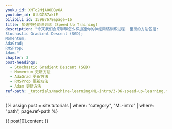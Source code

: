 ```yaml
---
youku_id: XMTc2MjA0ODQyOA
youtube_id: UlUGGB7akfE
bilibili_id: 15997678&page=16
title: 加速神经网络训练 (Speed Up Training)
description: "今天我们会来聊聊怎么样加速你的神经网络训练过程. 里面的方法包括: 
Stochastic Gradient Descent (SGD);
Momentum;
AdaGrad;
RMSProp;
Adam."
chapter: 3
post-headings:
  - Stochastic Gradient Descent (SGD)
  - Momentum 更新方法
  - AdaGrad 更新方法
  - RMSProp 更新方法
  - Adam 更新方法
ref-path: _tutorials/machine-learning/ML-intro/3-06-speed-up-learning.md
---
```



{% assign post = site.tutorials | where: "category", "ML-intro" | where: "path", page.ref-path %}

{{ post[0].content }}